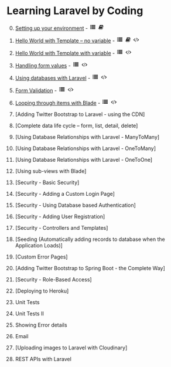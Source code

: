 # Learning Laravel by Coding

0. [Setting up your environment](https://github.com/ajhenley/unofficialguides/blob/master/Laravel/Lesson00.md) - ![Walkthrough](img/i_list.png "Walkthrough") ![Explanation](img/i_book.png "Explanation")

1. [Hello World with Template – no variable](https://github.com/ajhenley/unofficialguides/blob/master/Laravel/Lesson01.md) - ![Walkthrough](img/i_list.png "Walkthrough") ![Explanation](img/i_book.png "Explanation") ![Code](img/i_code.png "Github Code")

2. [Hello World with Template with variable](https://github.com/ajhenley/unofficialguides/blob/master/Laravel/Lesson01.md) - ![Walkthrough](img/i_list.png "Walkthrough") ![Code](img/i_code.png "Github Code")

3. [Handling form values](https://github.com/ajhenley/unofficialguides/blob/master/Laravel/Lesson03.md) - ![Walkthrough](img/i_list.png "Walkthrough") ![Code](img/i_code.png "Github Code")

4. [Using databases with Laravel](https://github.com/ajhenley/unofficialguides/blob/master/Laravel/Lesson04.md) - ![Walkthrough](img/i_list.png "Walkthrough") ![Code](img/i_code.png "Github Code")

5. [Form Validation](https://github.com/ajhenley/unofficialguides/blob/master/Laravel/Lesson05.md) - ![Walkthrough](img/i_list.png "Walkthrough") ![Code](img/i_code.png "Github Code")

6. [Looping through items with Blade](https://github.com/ajhenley/unofficialguides/blob/master/Laravel/Lesson06.md) - ![Walkthrough](img/i_list.png "Walkthrough") ![Code](img/i_code.png "Github Code")

7. [Adding Twitter Bootstrap to Laravel - using the CDN]

8. [Complete data life cycle – form, list, detail, delete]

9. [Using Database Relationships with Laravel - ManyToMany]

11. [Using Database Relationships with Laravel - OneToMany]

12. [Using Database Relationships with Laravel - OneToOne]

13. [Using sub-views with Blade]

14. [Security - Basic Security]

15. [Security - Adding a Custom Login Page]

17. [Security - Using Database based Authentication]

18. [Security - Adding User Registration]

19. [Security - Controllers and Templates]

20. [Seeding (Automatically adding records to database when the Application Loads)]

21. [Custom Error Pages]

22. [Adding Twitter Bootstrap to Spring Boot - the Complete Way]

16. [Security - Role-Based Access]

23. [Deploying to Heroku]

24. Unit Tests

25. Unit Tests II

26. Showing Error details

27. Email

28. [Uploading images to Laravel with Cloudinary]

29. REST APIs with  Laravel
